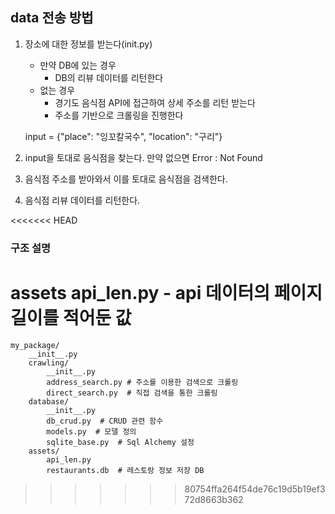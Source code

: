 ## data 전송 방법

1. 장소에 대한 정보를 받는다(init.py)
   - 만약 DB에 있는 경우
      - DB의 리뷰 데이터를 리턴한다
   - 없는 경우
      - 경기도 음식점 API에 접근하여 상세 주소를 리턴 받는다
      - 주소를 기반으로 크롤링을 진행한다

   input = {"place": "잉꼬칼국수", "location": "구리"}
2. input을 토대로  음식점을 찾는다.
   만약 없으면 Error : Not Found
3. 음식점 주소를 받아와서 이를 토대로 음식점을 검색한다.
4. 음식점 리뷰 데이터를 리턴한다.

<<<<<<< HEAD
### 구조 설명

assets
api_len.py - api 데이터의 페이지 길이를 적어둔 값
=======
```
my_package/
    __init__.py
    crawling/
        __init__.py
        address_search.py # 주소를 이용한 검색으로 크롤링
        direct_search.py  # 직접 검색을 통한 크롤링
    database/
        __init__.py
        db_crud.py  # CRUD 관련 함수
        models.py  # 모델 정의
        sqlite_base.py  # Sql Alchemy 설정
    assets/
        api_len.py
        restaurants.db  # 레스토랑 정보 저장 DB
```
>>>>>>> 80754ffa264f54de76c19d5b19ef372d8663b362
